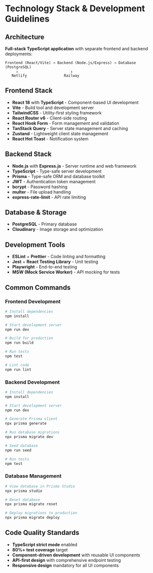 # Technology Stack & Development Guidelines

## Architecture

**Full-stack TypeScript application** with separate frontend and backend deployments:

```
Frontend (React/Vite) → Backend (Node.js/Express) → Database (PostgreSQL)
     ↓                        ↓
   Netlify                 Railway
```

## Frontend Stack

- **React 18** with **TypeScript** - Component-based UI development
- **Vite** - Build tool and development server
- **TailwindCSS** - Utility-first styling framework
- **React Router v6** - Client-side routing
- **React Hook Form** - Form management and validation
- **TanStack Query** - Server state management and caching
- **Zustand** - Lightweight client state management
- **React Hot Toast** - Notification system

## Backend Stack

- **Node.js** with **Express.js** - Server runtime and web framework
- **TypeScript** - Type-safe server development
- **Prisma** - Type-safe ORM and database toolkit
- **JWT** - Authentication token management
- **bcrypt** - Password hashing
- **multer** - File upload handling
- **express-rate-limit** - API rate limiting

## Database & Storage

- **PostgreSQL** - Primary database
- **Cloudinary** - Image storage and optimization

## Development Tools

- **ESLint** + **Prettier** - Code linting and formatting
- **Jest** + **React Testing Library** - Unit testing
- **Playwright** - End-to-end testing
- **MSW (Mock Service Worker)** - API mocking for tests

## Common Commands

### Frontend Development
```bash
# Install dependencies
npm install

# Start development server
npm run dev

# Build for production
npm run build

# Run tests
npm test

# Lint code
npm run lint
```

### Backend Development
```bash
# Install dependencies
npm install

# Start development server
npm run dev

# Generate Prisma client
npx prisma generate

# Run database migrations
npx prisma migrate dev

# Seed database
npm run seed

# Run tests
npm test
```

### Database Management
```bash
# View database in Prisma Studio
npx prisma studio

# Reset database
npx prisma migrate reset

# Deploy migrations to production
npx prisma migrate deploy
```

## Code Quality Standards

- **TypeScript strict mode** enabled
- **80%+ test coverage** target
- **Component-driven development** with reusable UI components
- **API-first design** with comprehensive endpoint testing
- **Responsive design** mandatory for all UI components
